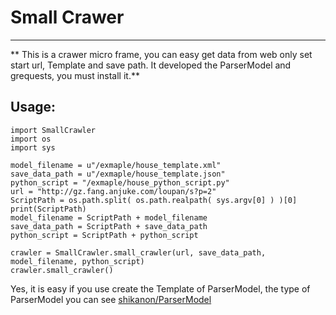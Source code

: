 # Small Crawer
--------------

** This is a crawer micro frame, you can easy get data from web only set start url, Template and save path. It developed the ParserModel and grequests, you must install it.**



## Usage:


    import SmallCrawler
    import os
    import sys

    model_filename = u"/exmaple/house_template.xml"
    save_data_path = u"/exmaple/house_template.json"
    python_script = "/exmaple/house_python_script.py"
    url = "http://gz.fang.anjuke.com/loupan/s?p=2"
    ScriptPath = os.path.split( os.path.realpath( sys.argv[0] ) )[0]
    print(ScriptPath)
    model_filename = ScriptPath + model_filename
    save_data_path = ScriptPath + save_data_path
    python_script = ScriptPath + python_script
    
    crawler = SmallCrawler.small_crawler(url, save_data_path, model_filename, python_script)
    crawler.small_crawler()


Yes, it is easy if you use create the Template of ParserModel, the type of ParserModel you can see [shikanon/ParserModel](https://github.com/shikanon/ParserModel)